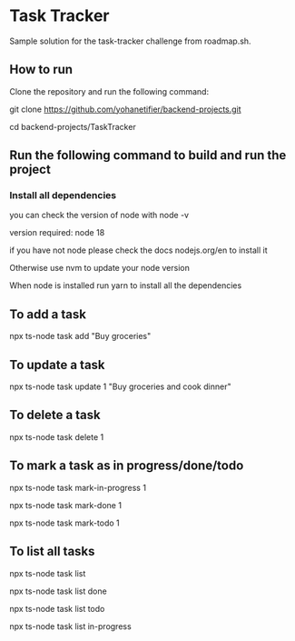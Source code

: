 # Task Tracker

Sample solution for the task-tracker challenge from roadmap.sh.

## How to run

Clone the repository and run the following command:

git clone https://github.com/yohanetifier/backend-projects.git

cd backend-projects/TaskTracker

## Run the following command to build and run the project

### Install all dependencies

you can check the version of node with node -v

version required: node 18

if you have not node please check the docs nodejs.org/en to install it

Otherwise use nvm to update your node version

When node is installed run yarn to install all the dependencies

## To add a task

npx ts-node task add "Buy groceries"

## To update a task

npx ts-node task update 1 "Buy groceries and cook dinner"

## To delete a task

npx ts-node task delete 1

## To mark a task as in progress/done/todo

npx ts-node task mark-in-progress 1

npx ts-node task mark-done 1

npx ts-node task mark-todo 1

## To list all tasks

npx ts-node task list

npx ts-node task list done

npx ts-node task list todo

npx ts-node task list in-progress
